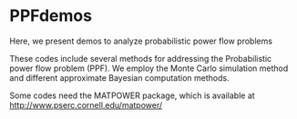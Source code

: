 # PPFdemos
Here, we present demos to analyze probabilistic power flow problems

These codes include several methods for addressing the Probabilistic power flow
problem (PPF). We employ the Monte Carlo simulation method and different 
approximate Bayesian computation methods.

Some codes need the MATPOWER package, which is available at 
http://www.pserc.cornell.edu/matpower/
